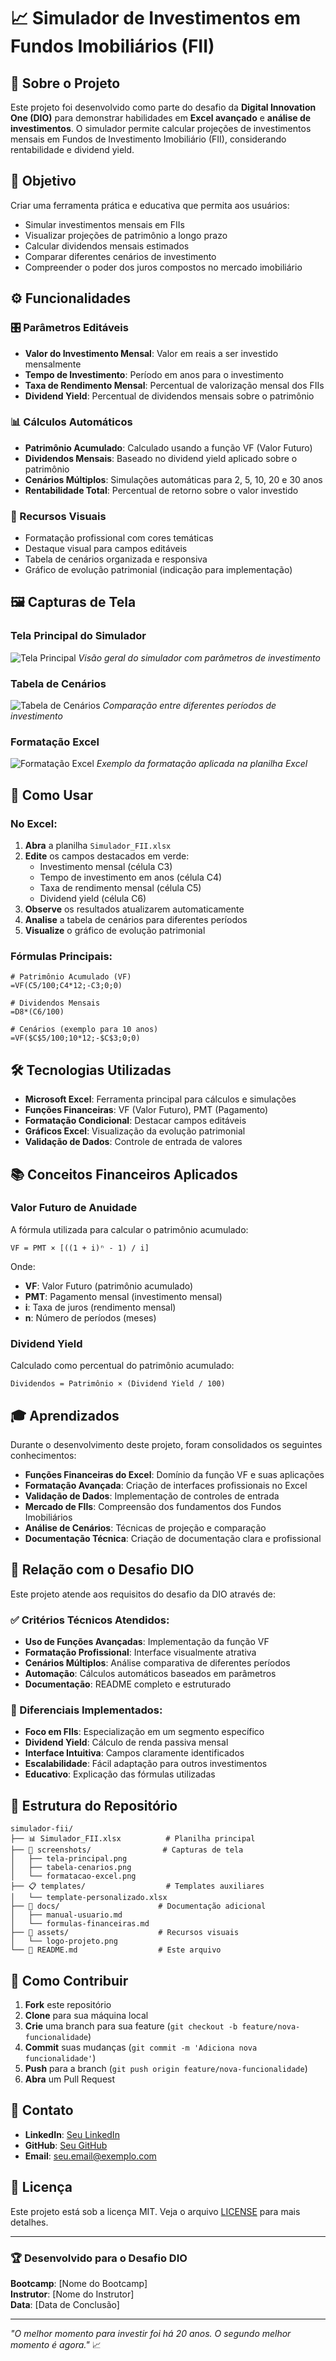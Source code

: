 # 📈 Simulador de Investimentos em Fundos Imobiliários (FII)

## 🎯 Sobre o Projeto

Este projeto foi desenvolvido como parte do desafio da **Digital Innovation One (DIO)** para demonstrar habilidades em **Excel avançado** e **análise de investimentos**. O simulador permite calcular projeções de investimentos mensais em Fundos de Investimento Imobiliário (FII), considerando rentabilidade e dividend yield.

## 🚀 Objetivo

Criar uma ferramenta prática e educativa que permita aos usuários:
- Simular investimentos mensais em FIIs
- Visualizar projeções de patrimônio a longo prazo
- Calcular dividendos mensais estimados
- Comparar diferentes cenários de investimento
- Compreender o poder dos juros compostos no mercado imobiliário

## ⚙️ Funcionalidades

### 🎛️ Parâmetros Editáveis
- **Valor do Investimento Mensal**: Valor em reais a ser investido mensalmente
- **Tempo de Investimento**: Período em anos para o investimento
- **Taxa de Rendimento Mensal**: Percentual de valorização mensal dos FIIs
- **Dividend Yield**: Percentual de dividendos mensais sobre o patrimônio

### 📊 Cálculos Automáticos
- **Patrimônio Acumulado**: Calculado usando a função VF (Valor Futuro)
- **Dividendos Mensais**: Baseado no dividend yield aplicado sobre o patrimônio
- **Cenários Múltiplos**: Simulações automáticas para 2, 5, 10, 20 e 30 anos
- **Rentabilidade Total**: Percentual de retorno sobre o valor investido

### 🎨 Recursos Visuais
- Formatação profissional com cores temáticas
- Destaque visual para campos editáveis
- Tabela de cenários organizada e responsiva
- Gráfico de evolução patrimonial (indicação para implementação)

## 🖼️ Capturas de Tela

### Tela Principal do Simulador
![Tela Principal](./screenshots/tela-principal.png)
*Visão geral do simulador com parâmetros de investimento*

### Tabela de Cenários
![Tabela de Cenários](./screenshots/tabela-cenarios.png)
*Comparação entre diferentes períodos de investimento*

### Formatação Excel
![Formatação Excel](./screenshots/formatacao-excel.png)
*Exemplo da formatação aplicada na planilha Excel*

## 📝 Como Usar

### No Excel:
1. **Abra** a planilha `Simulador_FII.xlsx`
2. **Edite** os campos destacados em verde:
   - Investimento mensal (célula C3)
   - Tempo de investimento em anos (célula C4)
   - Taxa de rendimento mensal (célula C5)
   - Dividend yield (célula C6)
3. **Observe** os resultados atualizarem automaticamente
4. **Analise** a tabela de cenários para diferentes períodos
5. **Visualize** o gráfico de evolução patrimonial

### Fórmulas Principais:
```excel
# Patrimônio Acumulado (VF)
=VF(C5/100;C4*12;-C3;0;0)

# Dividendos Mensais
=D8*(C6/100)

# Cenários (exemplo para 10 anos)
=VF($C$5/100;10*12;-$C$3;0;0)
```

## 🛠️ Tecnologias Utilizadas

- **Microsoft Excel**: Ferramenta principal para cálculos e simulações
- **Funções Financeiras**: VF (Valor Futuro), PMT (Pagamento)
- **Formatação Condicional**: Destacar campos editáveis
- **Gráficos Excel**: Visualização da evolução patrimonial
- **Validação de Dados**: Controle de entrada de valores

## 📚 Conceitos Financeiros Aplicados

### Valor Futuro de Anuidade
A fórmula utilizada para calcular o patrimônio acumulado:

```
VF = PMT × [((1 + i)ⁿ - 1) / i]
```

Onde:
- **VF**: Valor Futuro (patrimônio acumulado)
- **PMT**: Pagamento mensal (investimento mensal)
- **i**: Taxa de juros (rendimento mensal)
- **n**: Número de períodos (meses)

### Dividend Yield
Calculado como percentual do patrimônio acumulado:

```
Dividendos = Patrimônio × (Dividend Yield / 100)
```

## 🎓 Aprendizados

Durante o desenvolvimento deste projeto, foram consolidados os seguintes conhecimentos:

- **Funções Financeiras do Excel**: Domínio da função VF e suas aplicações
- **Formatação Avançada**: Criação de interfaces profissionais no Excel
- **Validação de Dados**: Implementação de controles de entrada
- **Mercado de FIIs**: Compreensão dos fundamentos dos Fundos Imobiliários
- **Análise de Cenários**: Técnicas de projeção e comparação
- **Documentação Técnica**: Criação de documentação clara e profissional

## 🎯 Relação com o Desafio DIO

Este projeto atende aos requisitos do desafio da DIO através de:

### ✅ Critérios Técnicos Atendidos:
- **Uso de Funções Avançadas**: Implementação da função VF
- **Formatação Profissional**: Interface visualmente atrativa
- **Cenários Múltiplos**: Análise comparativa de diferentes períodos
- **Automação**: Cálculos automáticos baseados em parâmetros
- **Documentação**: README completo e estruturado

### 🚀 Diferenciais Implementados:
- **Foco em FIIs**: Especialização em um segmento específico
- **Dividend Yield**: Cálculo de renda passiva mensal
- **Interface Intuitiva**: Campos claramente identificados
- **Escalabilidade**: Fácil adaptação para outros investimentos
- **Educativo**: Explicação das fórmulas utilizadas

## 📁 Estrutura do Repositório

```
simulador-fii/
├── 📊 Simulador_FII.xlsx          # Planilha principal
├── 📸 screenshots/                # Capturas de tela
│   ├── tela-principal.png
│   ├── tabela-cenarios.png
│   └── formatacao-excel.png
├── 📋 templates/                  # Templates auxiliares
│   └── template-personalizado.xlsx
├── 📖 docs/                      # Documentação adicional
│   ├── manual-usuario.md
│   └── formulas-financeiras.md
├── 🎨 assets/                    # Recursos visuais
│   └── logo-projeto.png
└── 📄 README.md                  # Este arquivo
```

## 🤝 Como Contribuir

1. **Fork** este repositório
2. **Clone** para sua máquina local
3. **Crie** uma branch para sua feature (`git checkout -b feature/nova-funcionalidade`)
4. **Commit** suas mudanças (`git commit -m 'Adiciona nova funcionalidade'`)
5. **Push** para a branch (`git push origin feature/nova-funcionalidade`)
6. **Abra** um Pull Request

## 📧 Contato

- **LinkedIn**: [Seu LinkedIn](https://linkedin.com/in/seu-perfil)
- **GitHub**: [Seu GitHub](https://github.com/seu-usuario)
- **Email**: seu.email@exemplo.com

## 📄 Licença

Este projeto está sob a licença MIT. Veja o arquivo [LICENSE](LICENSE) para mais detalhes.

---

### 🏆 Desenvolvido para o Desafio DIO

**Bootcamp**: [Nome do Bootcamp]  
**Instrutor**: [Nome do Instrutor]  
**Data**: [Data de Conclusão]

---

*"O melhor momento para investir foi há 20 anos. O segundo melhor momento é agora."* 📈